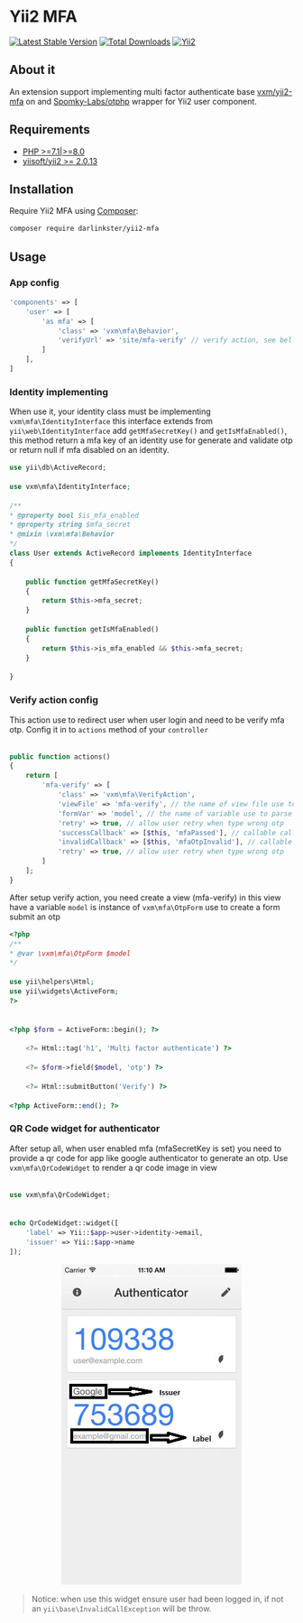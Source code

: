 # Yii2 MFA

[![Latest Stable Version](https://poser.pugx.org/darlinkster/yii2-mfa/v/stable)](https://packagist.org/packages/darlinkster/yii2-mfa)
[![Total Downloads](https://poser.pugx.org/darlinkster/yii2-mfa/downloads)](https://packagist.org/packages/darlinkster/yii2-mfa)
[![Yii2](https://img.shields.io/badge/Powered_by-Yii_Framework-green.svg?style=flat)](http://www.yiiframework.com/)

## About it

An extension support implementing multi factor authenticate base [vxm/yii2-mfa](https://github.com/vuongxuongminh/yii2-mfa) on and [Spomky-Labs/otphp](https://github.com/Spomky-Labs/otphp) wrapper for Yii2 user component.

## Requirements

* [PHP >=7.1|>=8.0](http://php.net)
* [yiisoft/yii2 >= 2.0.13](https://github.com/yiisoft/yii2)

## Installation

Require Yii2 MFA using [Composer](https://getcomposer.org):

```bash
composer require darlinkster/yii2-mfa
```

## Usage

### App config

```php
'components' => [
    'user' => [
        'as mfa' => [
            'class' => 'vxm\mfa\Behavior',
            'verifyUrl' => 'site/mfa-verify' // verify action, see bellow for setup it
        ]
    ],
]
```

### Identity implementing

When use it, your identity class must be implementing `vxm\mfa\IdentityInterface` this interface extends from `yii\web\IdentityInterface` 
add `getMfaSecretKey()` and `getIsMfaEnabled()`, this method return a mfa key of an identity use for generate and validate otp or return null if mfa disabled on an identity.

```php
use yii\db\ActiveRecord;

use vxm\mfa\IdentityInterface;

/**
* @property bool $is_mfa_enabled
* @property string $mfa_secret
* @mixin \vxm\mfa\Behavior
*/
class User extends ActiveRecord implements IdentityInterface 
{

    public function getMfaSecretKey()
    {
        return $this->mfa_secret;
    }
    
    public function getIsMfaEnabled()
    {
        return $this->is_mfa_enabled && $this->mfa_secret;
    }

}
```

### Verify action config

This action use to redirect user when user login and need to be verify mfa otp. Config it
in to `actions` method of your `controller`

```php

public function actions()
{
    return [
        'mfa-verify' => [
            'class' => 'vxm\mfa\VerifyAction',
            'viewFile' => 'mfa-verify', // the name of view file use to render view. If not set an action id will be use, in this case is `mfa-verify`
            'formVar' => 'model', // the name of variable use to parse [[\vxm\mfa\OtpForm]] object to view file.
            'retry' => true, // allow user retry when type wrong otp
            'successCallback' => [$this, 'mfaPassed'], // callable call when user type valid otp if not set [[yii\web\Controller::goBack()]] will be call.
            'invalidCallback' => [$this, 'mfaOtpInvalid'], // callable call when user type wrong otp if not set and property `retry` is false [[yii\web\User::loginRequired()]] will be call, it should be use for set flash notice to user.
            'retry' => true, // allow user retry when type wrong otp
        ]
    ];
}

```

After setup verify action, you need create a view (mfa-verify) in this view have a variable `model` is instance of `vxm\mfa\OtpForm` use to create a form submit an otp

```php
<?php
/**
* @var \vxm\mfa\OtpForm $model
*/

use yii\helpers\Html;
use yii\widgets\ActiveForm;
?>


<?php $form = ActiveForm::begin(); ?>

    <?= Html::tag('h1', 'Multi factor authenticate') ?>
    
    <?= $form->field($model, 'otp') ?>
    
    <?= Html::submitButton('Verify') ?>

<?php ActiveForm::end(); ?>

```

### QR Code widget for authenticator

After setup all, when user enabled mfa (mfaSecretKey is set) you need to provide a qr code for app like google authenticator to generate an otp. 
Use `vxm\mfa\QrCodeWidget` to render a qr code image in view

```php

use vxm\mfa\QrCodeWidget;


echo QrCodeWidget::widget([
    'label' => Yii::$app->user->identity->email,
    'issuer' => Yii::$app->name
]);

```

<p align="center">

<img src="resource/authenticator.jpg">

</p>

> Notice: when use this widget ensure user had been logged in, if not an `yii\base\InvalidCallException` will be throw.


